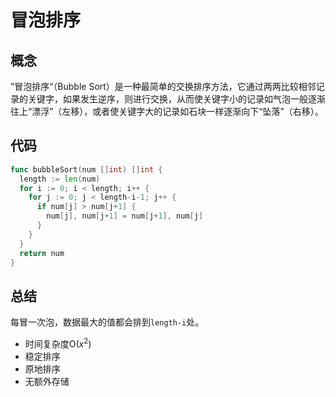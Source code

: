 # 冒泡排序

## 概念

”冒泡排序“（Bubble Sort）是一种最简单的交换排序方法，它通过两两比较相邻记录的关键字，如果发生逆序，则进行交换，从而使关键字小的记录如气泡一般逐渐往上“漂浮”（左移），或者使关键字大的记录如石块一样逐渐向下“坠落”（右移）。

## 代码

```Go
func bubbleSort(num []int) []int {
  length := len(num)
  for i := 0; i < length; i++ {
    for j := 0; j < length-i-1; j++ {
      if num[j] > num[j+1] {
        num[j], num[j+1] = num[j+1], num[j]
      }
    }
  }
  return num
}
```

## 总结

每冒一次泡，数据最大的值都会排到`length-i`处。

* 时间复杂度O($x^2$)
* 稳定排序
* 原地排序
* 无额外存储

